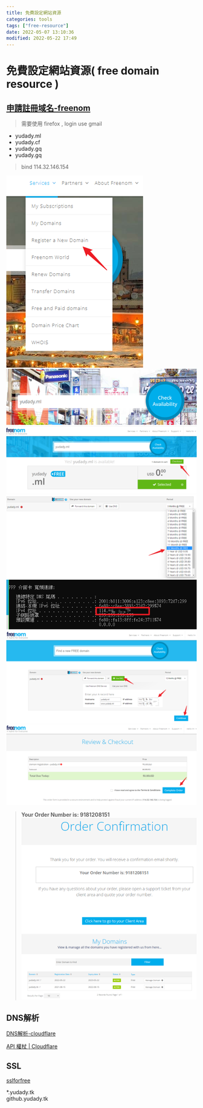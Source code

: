 ```yaml
---
title: 免費設定網站資源
categories: tools
tags: ["free-resource"]
date: 2022-05-07 13:10:36
modified: 2022-05-22 17:49
---
```



# 免費設定網站資源( free domain resource )

## [申請註冊域名-freenom](https://my.freenom.com/)

> 需要使用 firefox , login use gmail

* yudady.ml
* yudady.cf
* yudady.gq
* yudady.gq

> bind 114.32.146.154

![](../images/free-resource-202205221326.png)
![](../images/free-resource-202205221327.png)
![](../images/free-resource-202205221327-1.png)
![](../images/free-resource-202205221328.png)
![](../images/free-resource-202205221329.png)
![](../images/free-resource-202205221330.png)
![](../images/free-resource-202205221331.png)
> **Your Order Number is: 9181208151**
![](../images/free-resource-202205221331-1.png)
![](../images/free-resource-202205221335.png)

## DNS解析
[DNS解析-cloudflare](https://dash.cloudflare.com/)  


[API 權杖 | Cloudflare](https://dash.cloudflare.com/profile/api-tokens)



## SSL
[sslforfree](https://www.sslforfree.com/)  
  
  
  
*.yudady.tk  
github.yudady.tk



